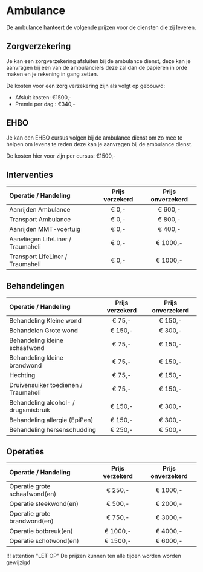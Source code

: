 # Ambulance

De ambulance hanteert de volgende prijzen voor de diensten die zij leveren.

## Zorgverzekering

Je kan een zorgverzekering afsluiten bij de ambulance dienst, deze kan je aanvragen bij een van de ambulanciers deze zal dan de papieren in orde maken en je rekening in gang zetten.

De kosten voor een zorg verzekering zijn als volgt op gebouwd:

* Afsluit kosten: €1500,-
* Premie per dag : €340,-

## EHBO

Je kan een EHBO cursus volgen bij de ambulance dienst om zo mee te helpen om levens te reden deze kan je aanvragen bij de ambulance dienst.

De kosten hier voor zijn per cursus: €1500,-

## Interventies

| Operatie / Handeling | Prijs verzekerd | Prijs onverzekerd |
|:--------------------|:---------------:|:-----------------:|
| Aanrijden Ambulance | € 0,- | € 600,- |
| Transport Ambulance | € 0,- | € 800,- |
| Aanrijden MMT-voertuig | € 0,- | € 400,- |
| Aanvliegen LifeLiner / Traumaheli | € 0,- | € 1000,- |
| Transport LifeLiner / Traumaheli | € 0,- | € 1000,- |

## Behandelingen

| Operatie / Handeling | Prijs verzekerd | Prijs onverzekerd |
|:--------------------|:---------------:|:-----------------:|
| Behandeling Kleine wond               | € 75,- | € 150,- |
| Behandelen Grote wond                 | € 150,- | € 300,- |
| Behandeling kleine schaafwond         | € 75,- | € 150,- |
| Behandeling kleine brandwond          | € 75,- | € 150,- |
| Hechting                              | € 75,- | € 150,-  |
| Druivensuiker toedienen / Traumaheli  | € 75,- | € 150,- |
| Behandeling alcohol- / drugsmisbruik  | € 150,- | € 300,- |
| Behandeling allergie (EpiPen)         | € 150,- | € 300,- |
| Behandeling hersenschudding           | € 250,- | € 500,- |

## Operaties

| Operatie / Handeling | Prijs verzekerd | Prijs onverzekerd |
|:--------------------|:---------------:|:-----------------:|
| Operatie grote schaafwond(en)         | € 250,- | € 1000,- |
| Operatie steekwond(en)                | € 500,- | € 2000,- |
| Operatie grote brandwond(en)          | € 750,- | € 3000,- |
| Operatie botbreuk(en)                 | € 1000,- | € 4000,- |
| Operatie schotwond(en)                | € 1500,- | € 6000,- |

!!! attention "LET OP"
    De prijzen kunnen ten alle tijden worden worden gewijzigd
